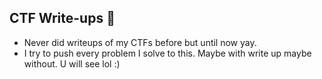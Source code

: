 ## CTF Write-ups :triangular_flag_on_post:	
- Never did writeups of my CTFs  before but until now yay.
- I try to push every problem I solve to this. Maybe with write up maybe without.
U will see lol :)

